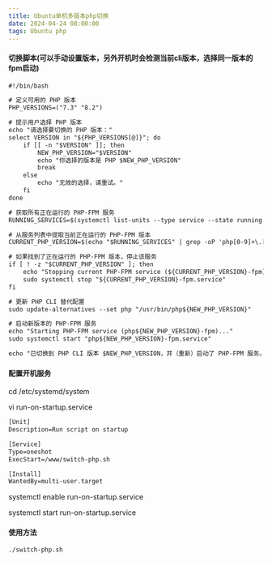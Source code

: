 ```yaml
---
title: Ubuntu单机多版本php切换
date: 2024-04-24 08:00:00
tags: Ubuntu php
---
```


#### 切换脚本(可以手动设置版本，另外开机时会检测当前cli版本，选择同一版本的fpm启动)

```txt
#!/bin/bash

# 定义可用的 PHP 版本
PHP_VERSIONS=("7.3" "8.2")

# 提示用户选择 PHP 版本
echo "请选择要切换的 PHP 版本："
select VERSION in "${PHP_VERSIONS[@]}"; do
    if [[ -n "$VERSION" ]]; then
        NEW_PHP_VERSION="$VERSION"
        echo "你选择的版本是 PHP $NEW_PHP_VERSION"
        break
    else
        echo "无效的选择，请重试。"
    fi
done

# 获取所有正在运行的 PHP-FPM 服务
RUNNING_SERVICES=$(systemctl list-units --type service --state running | grep 'php.*fpm.service')

# 从服务列表中提取当前正在运行的 PHP-FPM 版本
CURRENT_PHP_VERSION=$(echo "$RUNNING_SERVICES" | grep -oP 'php[0-9]+\.[0-9]+' | head -n 1)

# 如果找到了正在运行的 PHP-FPM 版本，停止该服务
if [ ! -z "$CURRENT_PHP_VERSION" ]; then
    echo "Stopping current PHP-FPM service (${CURRENT_PHP_VERSION}-fpm)..."
    sudo systemctl stop "${CURRENT_PHP_VERSION}-fpm.service"
fi

# 更新 PHP CLI 替代配置
sudo update-alternatives --set php "/usr/bin/php${NEW_PHP_VERSION}"

# 启动新版本的 PHP-FPM 服务
echo "Starting PHP-FPM service (php${NEW_PHP_VERSION}-fpm)..."
sudo systemctl start "php${NEW_PHP_VERSION}-fpm.service"

echo "已切换到 PHP CLI 版本 $NEW_PHP_VERSION，并（重新）启动了 PHP-FPM 服务。"
```

#### 配置开机服务

cd /etc/systemd/system

vi run-on-startup.service

```txt
[Unit]
Description=Run script on startup

[Service]
Type=oneshot
ExecStart=/www/switch-php.sh

[Install]
WantedBy=multi-user.target

```
systemctl enable run-on-startup.service

systemctl start run-on-startup.service


#### 使用方法

```txt
./switch-php.sh
```